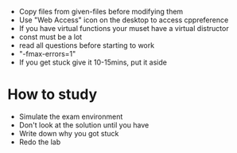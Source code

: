 * Copy files from given-files before modifying them
* Use "Web Access" icon on the desktop to access cppreference
* If you have virtual functions your muset have a virtual distructor
* const must be a lot
* read all questions before starting to work
* "-fmax-errors=1"
* If you get stuck give it 10-15mins, put it aside
# How to study
* Simulate the exam environment
* Don't look at the solution until you have 
* Write down why you got stuck
* Redo the lab